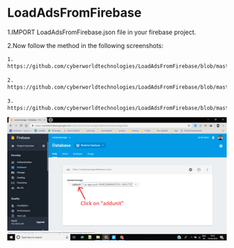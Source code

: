 # LoadAdsFromFirebase



1.IMPORT LoadAdsFromFirebase.json file in your firebase project.

2.Now follow the method in the following screenshots:

    1. https://github.com/cyberworldtechnologies/LoadAdsFromFirebase/blob/master/loadadsfromfirebase.png
    
    2. https://github.com/cyberworldtechnologies/LoadAdsFromFirebase/blob/master/loadadsfromfirebase1.png
    
    3. https://github.com/cyberworldtechnologies/LoadAdsFromFirebase/blob/master/loadadsfromfirebase2.png
    
    
    
![](loadadsfromfirebase.png)
